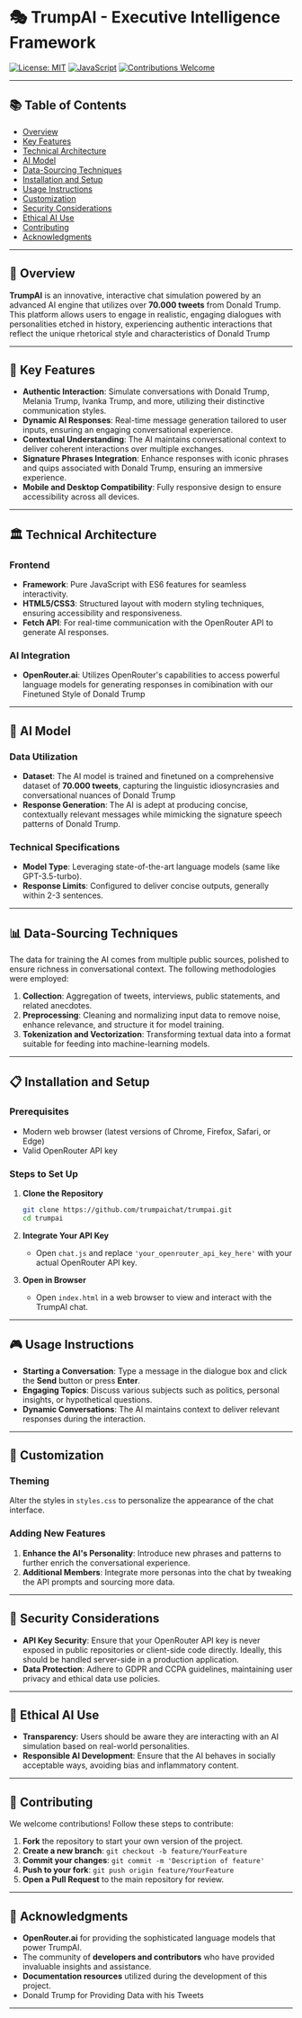 # 🎭 TrumpAI - Executive Intelligence Framework

[![License: MIT](https://img.shields.io/badge/License-MIT-yellow.svg)](https://opensource.org/licenses/MIT)
[![JavaScript](https://img.shields.io/badge/JavaScript-ES6+-yellow.svg)](https://www.javascript.com/)
[![Contributions Welcome](https://img.shields.io/badge/Contributions-Welcome-brightgreen.svg)](http://makeapullrequest.com)

---

## 📚 Table of Contents
- [Overview](#-overview)
- [Key Features](#-key-features)
- [Technical Architecture](#-technical-architecture)
- [AI Model](#-ai-model)
- [Data-Sourcing Techniques](#-data-sourcing-techniques)
- [Installation and Setup](#-installation-and-setup)
- [Usage Instructions](#-usage-instructions)
- [Customization](#-customization)
- [Security Considerations](#-security-considerations)
- [Ethical AI Use](#-ethical-ai-use)
- [Contributing](#-contributing)
- [Acknowledgments](#-acknowledgments)

---

## 🌟 Overview

**TrumpAI** is an innovative, interactive chat simulation powered by an advanced AI engine that utilizes over **70.000 tweets** from Donald Trump. This platform allows users to engage in realistic, engaging dialogues with personalities etched in history, experiencing authentic interactions that reflect the unique rhetorical style and characteristics of Donald Trump

---

## 🎯 Key Features

- **Authentic Interaction**: Simulate conversations with Donald Trump, Melania Trump, Ivanka Trump, and more, utilizing their distinctive communication styles.
- **Dynamic AI Responses**: Real-time message generation tailored to user inputs, ensuring an engaging conversational experience.
- **Contextual Understanding**: The AI maintains conversational context to deliver coherent interactions over multiple exchanges.
- **Signature Phrases Integration**: Enhance responses with iconic phrases and quips associated with Donald Trump, ensuring an immersive experience.
- **Mobile and Desktop Compatibility**: Fully responsive design to ensure accessibility across all devices.

---

## 🏛️ Technical Architecture

### Frontend

- **Framework**: Pure JavaScript with ES6 features for seamless interactivity.
- **HTML5/CSS3**: Structured layout with modern styling techniques, ensuring accessibility and responsiveness.
- **Fetch API**: For real-time communication with the OpenRouter API to generate AI responses.

### AI Integration

- **OpenRouter.ai**: Utilizes OpenRouter's capabilities to access powerful language models for generating responses in comibination with our Finetuned Style of Donald Trump

---

## 🤖 AI Model

### Data Utilization

- **Dataset**: The AI model is trained and finetuned on a comprehensive dataset of **70.000 tweets**, capturing the linguistic idiosyncrasies and conversational nuances of Donald Trump
- **Response Generation**: The AI is adept at producing concise, contextually relevant messages while mimicking the signature speech patterns of Donald Trump.

### Technical Specifications

- **Model Type**: Leveraging state-of-the-art language models (same like GPT-3.5-turbo).
- **Response Limits**: Configured to deliver concise outputs, generally within 2-3 sentences.

---

## 📊 Data-Sourcing Techniques

The data for training the AI comes from multiple public sources, polished to ensure richness in conversational context. The following methodologies were employed:

1. **Collection**: Aggregation of tweets, interviews, public statements, and related anecdotes.
2. **Preprocessing**: Cleaning and normalizing input data to remove noise, enhance relevance, and structure it for model training.
3. **Tokenization and Vectorization**: Transforming textual data into a format suitable for feeding into machine-learning models.

---

## 📋 Installation and Setup

### Prerequisites

- Modern web browser (latest versions of Chrome, Firefox, Safari, or Edge)
- Valid OpenRouter API key

### Steps to Set Up

1. **Clone the Repository**
   ```bash
   git clone https://github.com/trumpaichat/trumpai.git
   cd trumpai
   ```

2. **Integrate Your API Key**
   - Open `chat.js` and replace `'your_openrouter_api_key_here'` with your actual OpenRouter API key.

3. **Open in Browser**
   - Open `index.html` in a web browser to view and interact with the TrumpAI chat.

---

## 🎮 Usage Instructions

- **Starting a Conversation**: Type a message in the dialogue box and click the **Send** button or press **Enter**.
- **Engaging Topics**: Discuss various subjects such as politics, personal insights, or hypothetical questions.
- **Dynamic Conversations**: The AI maintains context to deliver relevant responses during the interaction.

---

## 🎨 Customization

### Theming

Alter the styles in `styles.css` to personalize the appearance of the chat interface.

### Adding New Features

1. **Enhance the AI's Personality**: Introduce new phrases and patterns to further enrich the conversational experience.
2. **Additional  Members**: Integrate more personas into the chat by tweaking the API prompts and sourcing more data.

---

## 🔐 Security Considerations

- **API Key Security**: Ensure that your OpenRouter API key is never exposed in public repositories or client-side code directly. Ideally, this should be handled server-side in a production application.
- **Data Protection**: Adhere to GDPR and CCPA guidelines, maintaining user privacy and ethical data use policies.

---

## 🤖 Ethical AI Use

- **Transparency**: Users should be aware they are interacting with an AI simulation based on real-world personalities.
- **Responsible AI Development**: Ensure that the AI behaves in socially acceptable ways, avoiding bias and inflammatory content.

---

## 🤝 Contributing

We welcome contributions! Follow these steps to contribute:

1. **Fork** the repository to start your own version of the project.
2. **Create a new branch**: `git checkout -b feature/YourFeature`
3. **Commit your changes**: `git commit -m 'Description of feature'`
4. **Push to your fork**: `git push origin feature/YourFeature`
5. **Open a Pull Request** to the main repository for review.

---

## 🙏 Acknowledgments

- **OpenRouter.ai** for providing the sophisticated language models that power TrumpAI.
- The community of **developers and contributors** who have provided invaluable insights and assistance.
- **Documentation resources** utilized during the development of this project.
- Donald Trump for Providing Data with his Tweets

---
